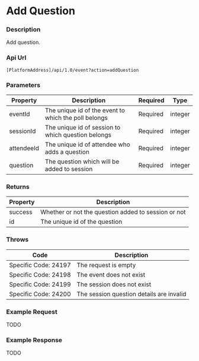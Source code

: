 # Add Question

### Description

Add question.

### Api Url

`[PlatformAddress]/api/1.0/event?action=addQuestion`

### Parameters

| Property | Description | Required | Type |
|------------|------------------------------------------------------|----------|---------|
| eventId    | The unique id of the event to which the poll belongs | Required | integer |
| sessionId  | The unique id of session to which question belongs   | Required | integer |
| attendeeId | The unique id of attendee who adds a question        | Required | integer |
| question   | The question which will be added to session          | Required | integer |

### Returns

| Property | Description |
|---------|-----------------------------------------------------|
| success | Whether or not the question added to session or not |
| id      | The unique id of the question                       |

### Throws

| Code | Description |
|----------------------|------------------------------------------|
| Specific Code: 24197 | The request is empty                     |
| Specific Code: 24198 | The event does not exist                 |
| Specific Code: 24199 | The session does not exist               |
| Specific Code: 24200 | The session question details are invalid |

### Example Request

TODO 

### Example Response

TODO
